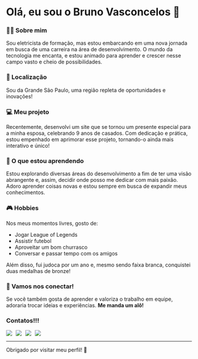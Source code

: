 # Olá, eu sou o **Bruno Vasconcelos** 👋

### 👷‍♂️ Sobre mim
Sou eletricista de formação, mas estou embarcando em uma nova jornada em busca de uma carreira na área de desenvolvimento. O mundo da tecnologia me encanta, e estou animado para aprender e crescer nesse campo vasto e cheio de possibilidades.

### 📍 Localização
Sou da Grande São Paulo, uma região repleta de oportunidades e inovações!

### 💻 Meu projeto
Recentemente, desenvolvi um site que se tornou um presente especial para a minha esposa, celebrando 9 anos de casados. Com dedicação e prática, estou empenhado em aprimorar esse projeto, tornando-o ainda mais interativo e único!

### 🌱 O que estou aprendendo
Estou explorando diversas áreas do desenvolvimento a fim de ter uma visão abrangente e, assim, decidir onde posso me dedicar com mais paixão. Adoro aprender coisas novas e estou sempre em busca de expandir meus conhecimentos.

### 🎮 Hobbies
Nos meus momentos livres, gosto de:
- Jogar League of Legends
- Assistir futebol
- Aproveitar um bom churrasco
- Conversar e passar tempo com os amigos

Além disso, fui judoca por um ano e, mesmo sendo faixa branca, conquistei duas medalhas de bronze!

### 🤝 Vamos nos conectar!
Se você também gosta de aprender e valoriza o trabalho em equipe, adoraria trocar ideias e experiências. **Me manda um alô!**

### Contatos!!!
<div style="display: flex; gap: 10px; flex-wrap: wrap;">
    <a href="https://www.instagram.com/brunin1993/" target="_blank">
        <img loading="lazy" src="https://img.shields.io/badge/-Instagram-%23E4405F?style=for-the-badge&logo=instagram&logoColor=white">
    </a>
    <a href="https://x.com/BrunEletric" target="_blank">
        <img loading="lazy" src="https://img.shields.io/badge/X-%231D9BF0?style=for-the-badge&logo=twitter&logoColor=white">
    </a>
    <a href="https://www.linkedin.com/in/bruno-o-vasconcelos/" target="_blank">
        <img loading="lazy" src="https://img.shields.io/badge/-LinkedIn-%230077B5?style=for-the-badge&logo=linkedin&logoColor=white">
    </a>
    <a href="mailto:contato@seu-email-aqui">
        <img loading="lazy" src="https://img.shields.io/badge/Gmail-D14836?style=for-the-badge&logo=gmail&logoColor=white">
    </a>
</div>


---

Obrigado por visitar meu perfil! 🚀
